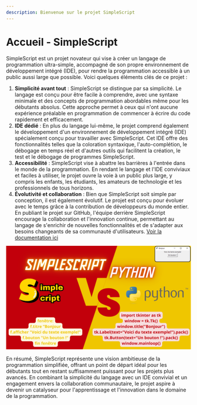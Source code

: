 ```yaml
---
description: Bienvenue sur le projet SimpleScript
---
```


# Accueil - SimpleScript

SimpleScript est un projet novateur qui vise à créer un langage de programmation ultra-simple, accompagné de son propre environnement de développement intégré (IDE), pour rendre la programmation accessible à un public aussi large que possible. Voici quelques éléments clés de ce projet :

1. **Simplicité avant tout** : SimpleScript se distingue par sa simplicité. Le langage est conçu pour être facile à comprendre, avec une syntaxe minimale et des concepts de programmation abordables même pour les débutants absolus. Cette approche permet à ceux qui n'ont aucune expérience préalable en programmation de commencer à écrire du code rapidement et efficacement.
2. **IDE dédié** : En plus du langage lui-même, le projet comprend également le développement d'un environnement de développement intégré (IDE) spécialement conçu pour travailler avec SimpleScript. Cet IDE offre des fonctionnalités telles que la coloration syntaxique, l'auto-complétion, le débogage en temps réel et d'autres outils qui facilitent la création, le test et le débogage de programmes SimpleScript.
3. **Accessibilité** : SimpleScript vise à abattre les barrières à l'entrée dans le monde de la programmation. En rendant le langage et l'IDE conviviaux et faciles à utiliser, le projet ouvre la voie à un public plus large, y compris les enfants, les étudiants, les amateurs de technologie et les professionnels de tous horizons.
4. **Évolutivité et collaboration** : Bien que SimpleScript soit simple par conception, il est également évolutif. Le projet est conçu pour évoluer avec le temps grâce à la contribution de développeurs du monde entier. En publiant le projet sur GitHub, l'équipe derrière SimpleScript encourage la collaboration et l'innovation continue, permettant au langage de s'enrichir de nouvelles fonctionnalités et de s'adapter aux besoins changeants de sa communauté d'utilisateurs.
[Voir la documentation ici](Documentation)

![Comparaison SimpleScript vs Python](Simplescriptvspython.png)

En résumé, SimpleScript représente une vision ambitieuse de la programmation simplifiée, offrant un point de départ idéal pour les débutants tout en restant suffisamment puissant pour les projets plus avancés. En combinant la simplicité du langage avec un IDE convivial et un engagement envers la collaboration communautaire, le projet aspire à devenir un catalyseur pour l'apprentissage et l'innovation dans le domaine de la programmation.
